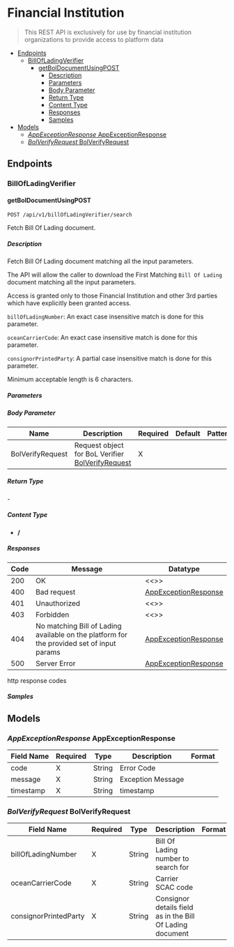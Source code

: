 # Financial Institution

> This REST API is exclusively for use by financial institution organizations to provide access to platform data 

- [Endpoints](#endpoints)
  * [BillOfLadingVerifier](#billofladingverifier)
    + [getBolDocumentUsingPOST](#getboldocumentusingpost)
      - [Description](#description)
      - [Parameters](#parameters)
      - [Body Parameter](#body-parameter)
      - [Return Type](#return-type)
      - [Content Type](#content-type)
      - [Responses](#responses)
      - [Samples](#samples)
- [Models](#models)
  * [*AppExceptionResponse* AppExceptionResponse](#-appexceptionresponse--appexceptionresponse)
  * [*BolVerifyRequest* BolVerifyRequest](#-bolverifyrequest--bolverifyrequest)

## Endpoints

### BillOfLadingVerifier

#### getBolDocumentUsingPOST

`POST /api/v1/billOfLadingVerifier/search`

Fetch Bill Of Lading document.

##### Description

Fetch Bill Of Lading document matching all the input parameters.

The API will allow the caller to download the First Matching `Bill Of Lading` document matching all the input parameters.

Access is granted only to those Financial Institution and other 3rd parties which have explicitly been granted access.

`billOfLadingNumber`: An exact case insensitive match is done for this parameter.

`oceanCarrierCode`: An exact case insensitive match is done for this parameter.

`consignorPrintedParty`: A partial case insensitive match is done for this parameter.

Minimum acceptable length is 6 characters.

##### Parameters

##### Body Parameter

| Name             | Description                                                            | Required | Default | Pattern |
| ---------------- | ---------------------------------------------------------------------- | -------- | ------- | ------- |
| BolVerifyRequest | Request object for BoL Verifier [ BolVerifyRequest](#BolVerifyRequest) | X        |         |         |

##### Return Type

\-

##### Content Type

  - **/**

##### Responses

| Code | Message                                                                                   | Datatype                                       |
| ---- | ----------------------------------------------------------------------------------------- | ---------------------------------------------- |
| 200  | OK                                                                                        | \<\<\>\>                                       |
| 400  | Bad request                                                                               | [ AppExceptionResponse](#AppExceptionResponse) |
| 401  | Unauthorized                                                                              | \<\<\>\>                                       |
| 403  | Forbidden                                                                                 | \<\<\>\>                                       |
| 404  | No matching Bill of Lading available on the platform for the provided set of input params | [ AppExceptionResponse](#AppExceptionResponse) |
| 500  | Server Error                                                                              | [ AppExceptionResponse](#AppExceptionResponse) |

http response codes

##### Samples

## Models

### *AppExceptionResponse* AppExceptionResponse

| Field Name | Required | Type   | Description       | Format |
| ---------- | -------- | ------ | ----------------- | ------ |
| code       | X        | String | Error Code        |        |
| message    | X        | String | Exception Message |        |
| timestamp  | X        | String | timestamp         |        |

### *BolVerifyRequest* BolVerifyRequest

| Field Name            | Required | Type   | Description                                               | Format |
| --------------------- | -------- | ------ | --------------------------------------------------------- | ------ |
| billOfLadingNumber    | X        | String | Bill Of Lading number to search for                       |        |
| oceanCarrierCode      | X        | String | Carrier SCAC code                                         |        |
| consignorPrintedParty | X        | String | Consignor details field as in the Bill Of Lading document |        |

